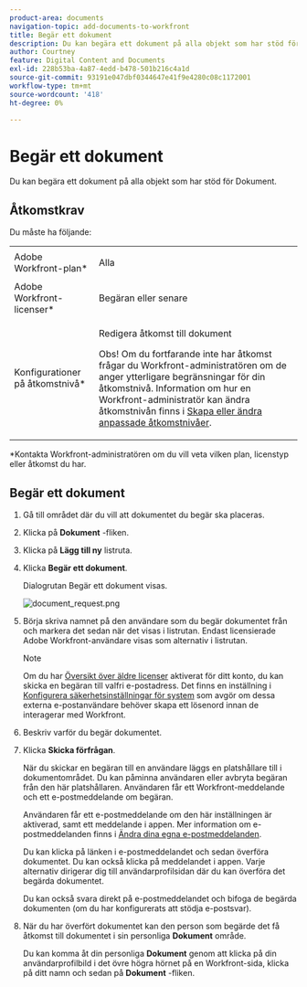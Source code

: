 ```yaml
---
product-area: documents
navigation-topic: add-documents-to-workfront
title: Begär ett dokument
description: Du kan begära ett dokument på alla objekt som har stöd för Dokument.
author: Courtney
feature: Digital Content and Documents
exl-id: 228b53ba-4a87-4edd-b478-501b216c4a1d
source-git-commit: 93191e047dbf0344647e41f9e4280c08c1172001
workflow-type: tm+mt
source-wordcount: '418'
ht-degree: 0%

---
```


# Begär ett dokument

Du kan begära ett dokument på alla objekt som har stöd för Dokument.

## Åtkomstkrav

Du måste ha följande:

<table style="table-layout:auto"> 
 <col> 
 <col> 
 <tbody> 
  <tr> 
   <td role="rowheader">Adobe Workfront-plan*</td> 
   <td> <p> Alla</p> </td> 
  </tr> 
  <tr> 
   <td role="rowheader">Adobe Workfront-licenser*</td> 
   <td> <p>Begäran eller senare</p> </td> 
  </tr> 
  <tr> 
   <td role="rowheader">Konfigurationer på åtkomstnivå*</td> 
   <td> <p>Redigera åtkomst till dokument</p> <p>Obs! Om du fortfarande inte har åtkomst frågar du Workfront-administratören om de anger ytterligare begränsningar för din åtkomstnivå. Information om hur en Workfront-administratör kan ändra åtkomstnivån finns i <a href="../../administration-and-setup/add-users/configure-and-grant-access/create-modify-access-levels.md" class="MCXref xref">Skapa eller ändra anpassade åtkomstnivåer</a>.</p> </td> 
  </tr> 
 </tbody> 
</table>

&#42;Kontakta Workfront-administratören om du vill veta vilken plan, licenstyp eller åtkomst du har.

## Begär ett dokument

1. Gå till området där du vill att dokumentet du begär ska placeras.
1. Klicka på **Dokument** -fliken. 
1. Klicka på **Lägg till ny** listruta.

1. Klicka **Begär ett dokument**.

   Dialogrutan Begär ett dokument visas.

   ![document_request.png](assets/document-request-350x242.png)

1. Börja skriva namnet på den användare som du begär dokumentet från och markera det sedan när det visas i listrutan. Endast licensierade Adobe Workfront-användare visas som alternativ i listrutan.

   >[!NOTE]
   >
   >Om du har [Översikt över äldre licenser](../../administration-and-setup/add-users/access-levels-and-object-permissions/wf-licenses.md) aktiverat för ditt konto, du kan skicka en begäran till valfri e-postadress. Det finns en inställning i [Konfigurera säkerhetsinställningar för system](../../administration-and-setup/manage-workfront/security/configure-security-preferences.md) som avgör om dessa externa e-postanvändare behöver skapa ett lösenord innan de interagerar med Workfront. 

1. Beskriv varför du begär dokumentet.
1. Klicka **Skicka förfrågan**.

   När du skickar en begäran till en användare läggs en platshållare till i dokumentområdet. Du kan påminna användaren eller avbryta begäran från den här platshållaren. Användaren får ett Workfront-meddelande och ett e-postmeddelande om begäran.

   Användaren får ett e-postmeddelande om den här inställningen är aktiverad, samt ett meddelande i appen. Mer information om e-postmeddelanden finns i [Ändra dina egna e-postmeddelanden](../../workfront-basics/using-notifications/activate-or-deactivate-your-own-event-notifications.md).

   Du kan klicka på länken i e-postmeddelandet och sedan överföra dokumentet. Du kan också klicka på meddelandet i appen. Varje alternativ dirigerar dig till användarprofilsidan där du kan överföra det begärda dokumentet.

   Du kan också svara direkt på e-postmeddelandet och bifoga de begärda dokumenten (om du har konfigurerats att stödja e-postsvar).

1. När du har överfört dokumentet kan den person som begärde det få åtkomst till dokumentet i sin personliga **Dokument** område.

   Du kan komma åt din personliga **Dokument** genom att klicka på din användarprofilbild i det övre högra hörnet på en Workfront-sida, klicka på ditt namn och sedan på **Dokument** -fliken.
